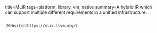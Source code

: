 title=MLIR
tags=platform, library, vm, native
summary=A hybrid IR which can support multiple different requirements in a unified infrastructure.
~~~~~~

[Website](https://mlir.llvm.org/)

